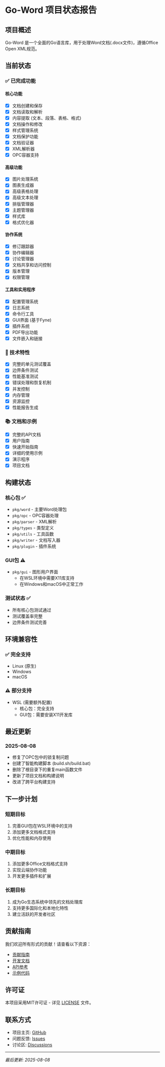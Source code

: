 # Go-Word 项目状态报告

## 项目概述

Go-Word 是一个全面的Go语言库，用于处理Word文档(.docx文件)，遵循Office Open XML规范。

## 当前状态

### ✅ 已完成功能

#### 核心功能
- [x] 文档创建和保存
- [x] 文档读取和解析
- [x] 内容提取 (文本、段落、表格、格式)
- [x] 文档操作和修改
- [x] 样式管理系统
- [x] 文档保护功能
- [x] 文档验证器
- [x] XML解析器
- [x] OPC容器支持

#### 高级功能
- [x] 图片处理系统
- [x] 图表生成器
- [x] 高级表格处理
- [x] 高级文本处理
- [x] 排版管理器
- [x] 主题管理器
- [x] 样式库
- [x] 格式优化器

#### 协作系统
- [x] 修订跟踪器
- [x] 协作编辑器
- [x] 讨论管理器
- [x] 文档共享和访问控制
- [x] 版本管理
- [x] 权限管理

#### 工具和实用程序
- [x] 配置管理系统
- [x] 日志系统
- [x] 命令行工具
- [x] GUI界面 (基于Fyne)
- [x] 插件系统
- [x] PDF导出功能
- [x] 文件嵌入和链接

### 🔧 技术特性

- [x] 完整的单元测试覆盖
- [x] 边界条件测试
- [x] 性能基准测试
- [x] 错误处理和恢复机制
- [x] 并发控制
- [x] 内存管理
- [x] 资源监控
- [x] 性能报告生成

### 📚 文档和示例

- [x] 完整的API文档
- [x] 用户指南
- [x] 快速开始指南
- [x] 详细的使用示例
- [x] 演示程序
- [x] 项目文档

## 构建状态

### 核心包 ✅
- `pkg/word` - 主要Word处理包
- `pkg/opc` - OPC容器处理
- `pkg/parser` - XML解析
- `pkg/types` - 类型定义
- `pkg/utils` - 工具函数
- `pkg/writer` - 文档写入器
- `pkg/plugin` - 插件系统

### GUI包 ⚠️
- `pkg/gui` - 图形用户界面
  - 在WSL环境中需要X11库支持
  - 在Windows和macOS中正常工作

### 测试状态 ✅
- 所有核心包测试通过
- 测试覆盖率完整
- 边界条件测试完善

## 环境兼容性

### ✅ 完全支持
- Linux (原生)
- Windows
- macOS

### ⚠️ 部分支持
- WSL (需要额外配置)
  - 核心包：完全支持
  - GUI包：需要安装X11开发库

## 最近更新

### 2025-08-08
- 修复了OPC包中的锁复制问题
- 创建了智能构建脚本 (build.sh/build.bat)
- 删除了根目录下的重复main函数文件
- 更新了项目文档和构建说明
- 改进了跨平台构建支持

## 下一步计划

### 短期目标
1. 完善GUI包在WSL环境中的支持
2. 添加更多文档格式支持
3. 优化性能和内存使用

### 中期目标
1. 添加更多Office文档格式支持
2. 实现云端协作功能
3. 开发更多插件和扩展

### 长期目标
1. 成为Go生态系统中领先的文档处理库
2. 支持更多国际化和本地化特性
3. 建立活跃的开发者社区

## 贡献指南

我们欢迎所有形式的贡献！请查看以下资源：

- [贡献指南](CONTRIBUTING.md)
- [开发文档](docs/DEVELOPMENT.md)
- [API参考](docs/API.md)
- [示例代码](examples/)

## 许可证

本项目采用MIT许可证 - 详见 [LICENSE](LICENSE) 文件。

## 联系方式

- 项目主页: [GitHub](https://github.com/tanqiangyes/go-word)
- 问题反馈: [Issues](https://github.com/tanqiangyes/go-word/issues)
- 讨论区: [Discussions](https://github.com/tanqiangyes/go-word/discussions)

---

*最后更新: 2025-08-08*
